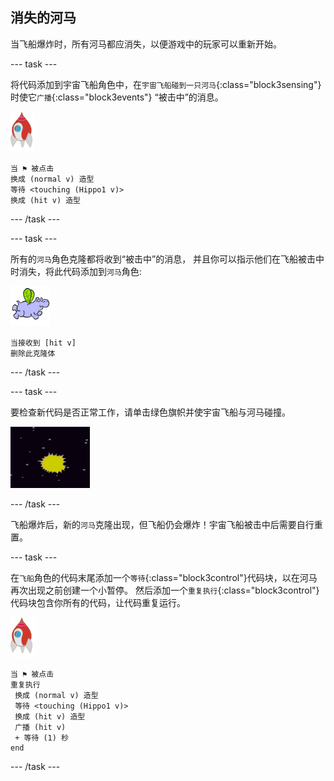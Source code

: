 ## 消失的河马

当飞船爆炸时，所有河马都应消失，以便游戏中的玩家可以重新开始。

\--- task \---

将代码添加到宇宙飞船角色中，在`宇宙飞船碰到一只河马`{:class="block3sensing"}时使它`广播`{:class="block3events"} “被击中”的消息。

![火箭角色](images/rocket-sprite.png)

```blocks3
当 ⚑ 被点击
换成 (normal v) 造型
等待 <touching (Hippo1 v)>
换成 (hit v) 造型
```

\--- /task \---

\--- task \---

所有的`河马`角色克隆都将收到“被击中”的消息， 并且你可以指示他们在飞船被击中时消失，将此代码添加到`河马`角色:

![河马角色](images/hippo-sprite.png)

```blocks3
当接收到 [hit v]
删除此克隆体
```

\--- /task \---

\--- task \---

要检查新代码是否正常工作，请单击绿色旗帜并使宇宙飞船与河马碰撞。

![截屏](images/invaders-hippo-collide.png)

\--- /task \---

飞船爆炸后，新的`河马`克隆出现，但飞船仍会爆炸！宇宙飞船被击中后需要自行重置。

\--- task \---

在`飞船`角色的代码末尾添加一个`等待`{:class="block3control"}代码块，以在河马再次出现之前创建一个小暂停。 然后添加一个`重复执行`{:class="block3control"}代码块包含你所有的代码，让代码重复运行。

![火箭角色](images/rocket-sprite.png)

```blocks3
当 ⚑ 被点击
重复执行 
 换成 (normal v) 造型
 等待 <touching (Hippo1 v)>
 换成 (hit v) 造型
 广播 (hit v)
 + 等待 (1) 秒
end
```

\--- /task \---